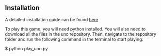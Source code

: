 ## Installation

A detailed installation guide can be found [here](https://github.com/olincollege/uno/blob/main/README.md)

To play this game, you will need python installed. You will also need to download all the files in the uno repository. Then, navigate to the repository folder and run the following command in the terminal to start playing:

$ python play_uno.py